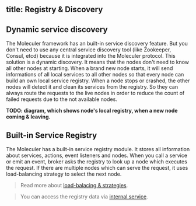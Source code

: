 title: Registry & Discovery
---

## Dynamic service discovery
The Moleculer framework has an built-in service discovery feature. But you don't need to use any central service discovery tool (like Zookeeper, Consul, etcd) because it is integrated into the Moleculer protocol. 
This solution is a dynamic discovery. It means that the nodes don't need to know all other nodes at starting. When a brand new node starts, it will send informations of all local services to all other nodes so that every node can build an own local service registry. When a node stops or crashed, the other nodes will detect it and clean its services from the registry. So they can always route the requests to the live nodes in order to reduce the count of failed requests due to the not available nodes.

**TODO: diagram, which shows node's local registry, when a new node coming & leaving.**

## Built-in Service Registry
The Moleculer has a built-in service registry module. It stores all information about services, actions, event listeners and nodes. When you call a service or emit an event, broker asks the registry to look up a node which executes the request. If there are multiple nodes which can serve the request, it uses load-balancing strategy to select the next node.

> Read more about [load-balacing & strategies](balancing.html).

> You can access the registry data via [internal service](services.html#Internal-services).
